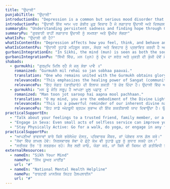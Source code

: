 ```yaml
---
title: "ਉਦਾਸੀ"
punjabiTitle: "ਉਦਾਸੀ"
introductionEn: "Depression is a common but serious mood disorder that causes a persistent feeling of sadness and loss of interest."
introductionPu: "ਉਦਾਸੀ ਇੱਕ ਆਮ ਪਰ ਗੰਭੀਰ ਮੂਡ ਵਿਕਾਰ ਹੈ ਜੋ ਲਗਾਤਾਰ ਉਦਾਸੀ ਅਤੇ ਦਿਲਚਸਪੀ ਗੁਆਉਣ ਦੀ ਭਾਵਨਾ ਦਾ ਕਾਰਨ ਬਣਦਾ ਹੈ।"
summaryEn: "Understanding persistent sadness and finding hope through Gurbani"
summaryPu: "ਗੁਰਬਾਣੀ ਰਾਹੀਂ ਲਗਾਤਾਰ ਉਦਾਸੀ ਨੂੰ ਸਮਝਣਾ ਅਤੇ ਉਮੀਦ ਲੱਭਣਾ"
whatIsPu: "ਉਦਾਸੀ ਕੀ ਹੈ?"
whatIsContentEn: "Depression affects how you feel, think, and behave and can lead to a variety of emotional and physical problems. You may have trouble doing normal day-to-day activities, and sometimes you may feel as if life isn't worth living. It is more than just a bout of the blues; it is a medical illness that requires understanding and care."
whatIsContentPu: "ਉਦਾਸੀ ਤੁਹਾਡੇ ਮਹਿਸੂਸ ਕਰਨ, ਸੋਚਣ ਅਤੇ ਵਿਵਹਾਰ ਨੂੰ ਪ੍ਰਭਾਵਿਤ ਕਰਦੀ ਹੈ ਅਤੇ ਕਈ ਤਰ੍ਹਾਂ ਦੀਆਂ ਭਾਵਨਾਤਮਕ ਅਤੇ ਸਰੀਰਕ ਸਮੱਸਿਆਵਾਂ ਦਾ ਕਾਰਨ ਬਣ ਸਕਦੀ ਹੈ। ਤੁਹਾਨੂੰ ਰੋਜ਼ਾਨਾ ਦੇ ਕੰਮ ਕਰਨ ਵਿੱਚ ਮੁਸ਼ਕਲ ਹੋ ਸਕਦੀ ਹੈ, ਅਤੇ ਕਈ ਵਾਰ ਤੁਸੀਂ ਮਹਿਸੂਸ ਕਰ ਸਕਦੇ ਹੋ ਕਿ ਜੀਵਨ ਜਿਉਣ ਯੋਗ ਨਹੀਂ ਹੈ। ਇਹ ਸਿਰਫ਼ ਨਿਰਾਸ਼ਾ ਦਾ ਦੌਰ ਨਹੀਂ ਹੈ; ਇਹ ਇੱਕ ਡਾਕਟਰੀ ਬਿਮਾਰੀ ਹੈ ਜਿਸ ਨੂੰ ਸਮਝ ਅਤੇ ਦੇਖਭਾਲ ਦੀ ਲੋੜ ਹੁੰਦੀ ਹੈ।"
gurbaniIntegrationEn: "In Sikhi, the mind (mun) is seen as both the source of suffering and the key to liberation. When feelings of deep sadness take over, Gurbani reminds us to turn towards Naam Simran (meditation on the Divine Name) and Sangat (holy congregation) to find stability. The practice of Seva (selfless service) can also restore a sense of purpose and connection, lifting the spirit from despair."
gurbaniIntegrationPu: "ਸਿੱਖੀ ਵਿੱਚ, ਮਨ (ਮੁਨ) ਨੂੰ ਦੁੱਖ ਦਾ ਸਰੋਤ ਅਤੇ ਮੁਕਤੀ ਦੀ ਕੁੰਜੀ ਦੋਵੇਂ ਮੰਨਿਆ ਜਾਂਦਾ ਹੈ। ਜਦੋਂ ਡੂੰਘੀ ਉਦਾਸੀ ਦੀਆਂ ਭਾਵਨਾਵਾਂ ਹਾਵੀ ਹੋ ਜਾਂਦੀਆਂ ਹਨ, ਤਾਂ ਗੁਰਬਾਣੀ ਸਾਨੂੰ ਸਥਿਰਤਾ ਲੱਭਣ ਲਈ ਨਾਮ ਸਿਮਰਨ (ਰੱਬੀ ਨਾਮ ਦਾ ਸਿਮਰਨ) ਅਤੇ ਸੰਗਤ (ਪਵਿੱਤਰ ਸੰਗਤ) ਵੱਲ ਮੁੜਨ ਦੀ ਯਾਦ ਦਿਵਾਉਂਦੀ ਹੈ। ਸੇਵਾ (ਨਿਰਸਵਾਰਥ ਸੇਵਾ) ਦਾ ਅਭਿਆਸ ਵੀ ਉਦੇਸ਼ ਅਤੇ ਸਬੰਧ ਦੀ ਭਾਵਨਾ ਨੂੰ ਬਹਾਲ ਕਰ ਸਕਦਾ ਹੈ, ਨਿਰਾਸ਼ਾ ਤੋਂ ਆਤਮਾ ਨੂੰ ਉੱਚਾ ਚੁੱਕ ਸਕਦਾ ਹੈ।"
shabads:
  - gurmukhi: "ਗੁਰਮੁਖਿ ਮਿਲਿ ਰਹੈ ਸੋ ਜਨੁ ਸੋਭਾ ਪਾਵੈ ॥"
    romanized: "Gurmukh mil rehai so jan sobhaa paavai."
    translation: "One who remains united with the Gurmukh obtains glory."
    relevanceEn: "This emphasizes the healing power of Sangat (community). Isolating oneself is common in depression, but connecting with a spiritual community provides strength and reduces feelings of loneliness."
    relevancePu: "ਇਹ ਸੰਗਤ (ਭਾਈਚਾਰੇ) ਦੀ ਇਲਾਜ ਸ਼ਕਤੀ 'ਤੇ ਜ਼ੋਰ ਦਿੰਦਾ ਹੈ। ਉਦਾਸੀ ਵਿੱਚ ਆਪਣੇ ਆਪ ਨੂੰ ਅਲੱਗ ਕਰਨਾ ਆਮ ਹੈ, ਪਰ ਇੱਕ ਅਧਿਆਤਮਿਕ ਭਾਈਚਾਰੇ ਨਾਲ ਜੁੜਨਾ ਤਾਕਤ ਪ੍ਰਦਾਨ ਕਰਦਾ ਹੈ ਅਤੇ ਇਕੱਲੇਪਣ ਦੀਆਂ ਭਾਵਨਾਵਾਂ ਨੂੰ ਘਟਾਉਂਦਾ ਹੈ।"
  - gurmukhi: "ਮਨ ਤੂੰ ਜੋਤਿ ਸਰੂਪੁ ਹੈ ਆਪਣਾ ਮੂਲੁ ਪਛਾਣੁ ॥"
    romanized: "Man toon jot saroop hai aapna mool pachhaan."
    translation: "O my mind, you are the embodiment of the Divine Light - recognize your own origin."
    relevanceEn: "This is a powerful reminder of our inherent divine nature. Depression can cloud self-worth, and this shabad helps reconnect an individual to their intrinsic value and light."
    relevancePu: "ਇਹ ਸਾਡੇ ਅੰਦਰੂਨੀ ਬ੍ਰਹਮ ਸੁਭਾਅ ਦੀ ਇੱਕ ਸ਼ਕਤੀਸ਼ਾਲੀ ਯਾਦ ਦਿਵਾਉਂਦਾ ਹੈ। ਉਦਾਸੀ ਸਵੈ-ਮਾਣ ਨੂੰ ਧੁੰਦਲਾ ਕਰ ਸਕਦੀ ਹੈ, ਅਤੇ ਇਹ ਸ਼ਬਦ ਇੱਕ ਵਿਅਕਤੀ ਨੂੰ ਉਨ੍ਹਾਂ ਦੇ ਅੰਦਰੂਨੀ ਮੁੱਲ ਅਤੇ ਪ੍ਰਕਾਸ਼ ਨਾਲ ਦੁਬਾਰਾ ਜੋੜਨ ਵਿੱਚ ਮਦਦ ਕਰਦਾ ਹੈ।"
practicalSupportEn:
  - "Talk about your feelings to a trusted friend, family member, or a professional."
  - "Engage in Seva: Even small acts of selfless service can improve your mood."
  - "Stay Physically Active: Go for a walk, do yoga, or engage in any form of movement you enjoy."
practicalSupportPu:
  - "ਆਪਣੀਆਂ ਭਾਵਨਾਵਾਂ ਬਾਰੇ ਕਿਸੇ ਭਰੋਸੇਮੰਦ ਦੋਸਤ, ਪਰਿਵਾਰਕ ਮੈਂਬਰ, ਜਾਂ ਪੇਸ਼ੇਵਰ ਨਾਲ ਗੱਲ ਕਰੋ।"
  - "ਸੇਵਾ ਵਿੱਚ ਸ਼ਾਮਲ ਹੋਵੋ: ਨਿਰਸਵਾਰਥ ਸੇਵਾ ਦੇ ਛੋਟੇ ਕੰਮ ਵੀ ਤੁਹਾਡੇ ਮੂਡ ਨੂੰ ਸੁਧਾਰ ਸਕਦੇ ਹਨ।"
  - "ਸਰੀਰਕ ਤੌਰ 'ਤੇ ਸਰਗਰਮ ਰਹੋ: ਸੈਰ ਲਈ ਜਾਓ, ਯੋਗਾ ਕਰੋ, ਜਾਂ ਕਿਸੇ ਵੀ ਕਿਸਮ ਦੀ ਗਤੀਵਿਧੀ ਵਿੱਚ ਸ਼ਾਮਲ ਹੋਵੋ ਜਿਸਦਾ ਤੁਸੀਂ ਆਨੰਦ ਲੈਂਦੇ ਹੋ।"
externalResources:
  - nameEn: "Sikh Your Mind"
    namePu: "ਸਿੱਖ ਯੂਅਰ ਮਾਈਂਡ"
    url: "#"
  - nameEn: "National Mental Health Helpline"
    namePu: "ਰਾਸ਼ਟਰੀ ਮਾਨਸਿਕ ਸਿਹਤ ਹੈਲਪਲਾਈਨ"
    url: "#"
---
```

